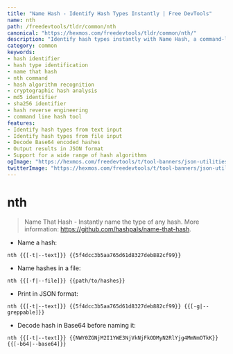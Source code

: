 ```yaml
---
title: "Name Hash - Identify Hash Types Instantly | Free DevTools"
name: nth
path: /freedevtools/tldr/common/nth
canonical: "https://hexmos.com/freedevtools/tldr/common/nth/"
description: "Identify hash types instantly with Name Hash, a command-line tool. Supports MD5, SHA1, SHA256, and more. Free online tool, no registration required."
category: common
keywords:
- hash identifier
- hash type identification
- name that hash
- nth command
- hash algorithm recognition
- cryptographic hash analysis
- md5 identifier
- sha256 identifier
- hash reverse engineering
- command line hash tool
features:
- Identify hash types from text input
- Identify hash types from file input
- Decode Base64 encoded hashes
- Output results in JSON format
- Support for a wide range of hash algorithms
ogImage: "https://hexmos.com/freedevtools/t/tool-banners/json-utilities-banner.png"
twitterImage: "https://hexmos.com/freedevtools/t/tool-banners/json-utilities-banner.png"
---
```


# nth

> Name That Hash - Instantly name the type of any hash.
> More information: <https://github.com/hashpals/name-that-hash>.

- Name a hash:

`nth {{[-t|--text]}} {{5f4dcc3b5aa765d61d8327deb882cf99}}`

- Name hashes in a file:

`nth {{[-f|--file]}} {{path/to/hashes}}`

- Print in JSON format:

`nth {{[-t|--text]}} {{5f4dcc3b5aa765d61d8327deb882cf99}} {{[-g|--greppable]}}`

- Decode hash in Base64 before naming it:

`nth {{[-t|--text]}} {{NWY0ZGNjM2I1YWE3NjVkNjFkODMyN2RlYjg4MmNmOTkK}} {{[-b64|--base64]}}`
